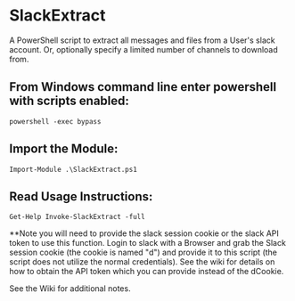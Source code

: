 # SlackExtract
A PowerShell script to extract all messages and files from a User's slack account. Or, optionally specify a limited number of channels to download from.

## From Windows command line enter powershell with scripts enabled:

```powershell -exec bypass```

## Import the Module:

```Import-Module .\SlackExtract.ps1```

## Read Usage Instructions:

 ```Get-Help Invoke-SlackExtract -full```
 
**Note you will need to provide the slack session cookie or the slack API token to use this function. Login to slack with a Browser and grab the Slack session cookie (the cookie is named "d") and provide it to this script (the script does not utilize the normal credentials). See the wiki for details on how to obtain the API token which you can provide instead of the dCookie.

See the Wiki for additional notes.
